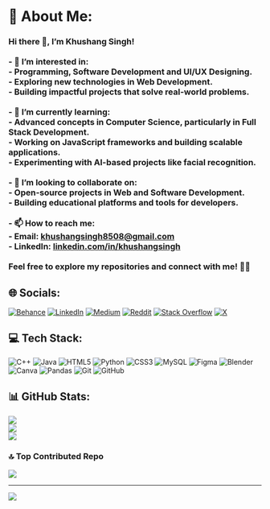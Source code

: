 # 💫 About Me:
### Hi there 👋, I’m **Khushang Singh**!<br><br>- 👀 **I’m interested in**:<br>  - Programming, Software Development and UI/UX Designing.<br>  - Exploring new technologies in **Web Development**.<br>  - Building impactful projects that solve real-world problems.<br><br>- 🌱 **I’m currently learning**:<br>  - Advanced concepts in **Computer Science**, particularly in **Full Stack Development**.<br>  - Working on **JavaScript frameworks** and building scalable applications.<br>  - Experimenting with **AI-based projects** like facial recognition.<br><br>- 💞️ **I’m looking to collaborate on**:<br>  - **Open-source projects** in Web and Software Development.<br>  - Building educational platforms and tools for developers.<br><br>- 📫 **How to reach me**:<br>  - Email: [khushangsingh8508@gmail.com](mailto:khushangsingh8508@gmail.com)<br>  - LinkedIn: [linkedin.com/in/khushangsingh](https://www.linkedin.com/in/khushangsingh2004/)<br><br>Feel free to explore my repositories and connect with me! 🚀✨


## 🌐 Socials:
[![Behance](https://img.shields.io/badge/Behance-1769ff?logo=behance&logoColor=white)](https://behance.net/khushangsingh) [![LinkedIn](https://img.shields.io/badge/LinkedIn-%230077B5.svg?logo=linkedin&logoColor=white)](https://linkedin.com/in/khsuhangsingh2004) [![Medium](https://img.shields.io/badge/Medium-12100E?logo=medium&logoColor=white)](https://medium.com/@khushangsingh8508) [![Reddit](https://img.shields.io/badge/Reddit-%23FF4500.svg?logo=Reddit&logoColor=white)](https://reddit.com/user/Greedy-Result-2871/) [![Stack Overflow](https://img.shields.io/badge/-Stackoverflow-FE7A16?logo=stack-overflow&logoColor=white)](https://stackoverflow.com/users/22882701/khushang-singh) [![X](https://img.shields.io/badge/X-black.svg?logo=X&logoColor=white)](https://x.com/KhushangSi59148) 

## 💻 Tech Stack:
![C++](https://img.shields.io/badge/c++-%2300599C.svg?style=flat&logo=c%2B%2B&logoColor=white) ![Java](https://img.shields.io/badge/java-%23ED8B00.svg?style=flat&logo=openjdk&logoColor=white) ![HTML5](https://img.shields.io/badge/html5-%23E34F26.svg?style=flat&logo=html5&logoColor=white) ![Python](https://img.shields.io/badge/python-3670A0?style=flat&logo=python&logoColor=ffdd54) ![CSS3](https://img.shields.io/badge/css3-%231572B6.svg?style=flat&logo=css3&logoColor=white) ![MySQL](https://img.shields.io/badge/mysql-4479A1.svg?style=flat&logo=mysql&logoColor=white) ![Figma](https://img.shields.io/badge/figma-%23F24E1E.svg?style=flat&logo=figma&logoColor=white) ![Blender](https://img.shields.io/badge/blender-%23F5792A.svg?style=flat&logo=blender&logoColor=white) ![Canva](https://img.shields.io/badge/Canva-%2300C4CC.svg?style=flat&logo=Canva&logoColor=white) ![Pandas](https://img.shields.io/badge/pandas-%23150458.svg?style=flat&logo=pandas&logoColor=white) ![Git](https://img.shields.io/badge/git-%23F05033.svg?style=flat&logo=git&logoColor=white) ![GitHub](https://img.shields.io/badge/github-%23121011.svg?style=flat&logo=github&logoColor=white)
## 📊 GitHub Stats:
![](https://github-readme-stats.vercel.app/api?username=KhushangSingh&theme=radical&hide_border=false&include_all_commits=false&count_private=false)<br/>
![](https://github-readme-streak-stats.herokuapp.com/?user=KhushangSingh&theme=radical&hide_border=false)<br/>
![](https://github-readme-stats.vercel.app/api/top-langs/?username=KhushangSingh&theme=radical&hide_border=false&include_all_commits=false&count_private=false&layout=compact)

### 🔝 Top Contributed Repo
![](https://github-contributor-stats.vercel.app/api?username=KhushangSingh&limit=5&theme=dark&combine_all_yearly_contributions=true)

---
[![](https://visitcount.itsvg.in/api?id=KhushangSingh&icon=0&color=6)](https://visitcount.itsvg.in)

<!-- Proudly created with GPRM ( https://gprm.itsvg.in ) -->
<!---
KhushangSingh/KhushangSingh is a ✨ special ✨ repository because its `README.md` (this file) appears on your GitHub profile.
You can click the Preview link to take a look at your changes.
--->
